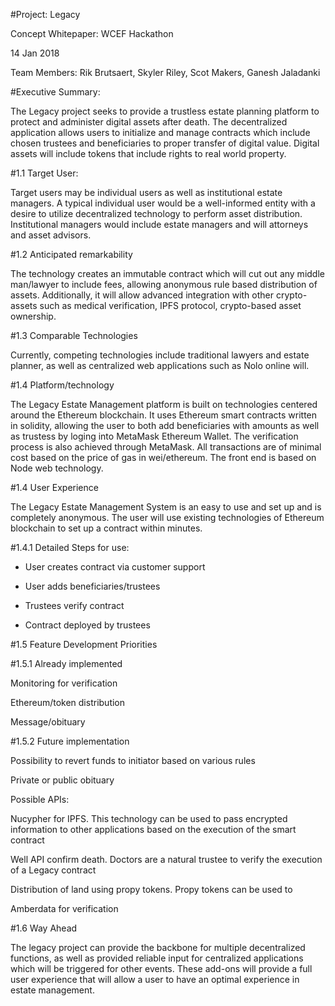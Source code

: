 #Project: Legacy

Concept Whitepaper: WCEF Hackathon 

14 Jan 2018

Team Members: Rik Brutsaert, Skyler Riley, Scot Makers, Ganesh Jaladanki

#Executive Summary:

The Legacy project seeks to provide a trustless estate planning platform to protect and administer digital assets after death. The decentralized application allows users to initialize and manage contracts which include chosen trustees and beneficiaries to proper transfer of digital value. Digital assets will include tokens that include rights to real world property.

#1.1 Target User:

Target users may be individual users as well as institutional estate managers.  A typical individual user would be a well-informed entity with a desire to utilize decentralized technology to perform asset distribution. Institutional managers would include estate managers and will attorneys and asset advisors.

#1.2 Anticipated remarkability

The technology creates an immutable contract which will cut out any middle man/lawyer to include fees, allowing anonymous rule based distribution of assets. Additionally, it will allow advanced integration with other crypto-assets such as medical verification, IPFS protocol, crypto-based asset ownership.

#1.3 Comparable Technologies

Currently, competing technologies include traditional lawyers and estate planner, as well as centralized web applications such as Nolo online will. 

#1.4 Platform/technology

The Legacy Estate Management platform is built on technologies centered around the Ethereum blockchain. It uses Ethereum smart contracts written in solidity, allowing the user to both add beneficiaries with amounts as well as trustess by loging into MetaMask Ethereum Wallet. The verification process is also achieved through MetaMask. All transactions are of minimal cost based on the price of gas in wei/ethereum. The front end is based on Node web technology.

#1.4 User Experience

The Legacy Estate Management System is an easy to use and set up and is completely anonymous. The user will use existing technologies of Ethereum blockchain to set up a contract within minutes.

#1.4.1 Detailed Steps for use:

* User creates contract via customer support

* User adds beneficiaries/trustees

* Trustees verify contract

* Contract deployed by trustees

#1.5 Feature Development Priorities

#1.5.1 Already implemented

Monitoring for verification 

Ethereum/token distribution

Message/obituary

#1.5.2 Future implementation

Possibility to revert funds to initiator based on various rules

Private or public obituary

Possible APIs:

Nucypher for IPFS. This technology can be used to pass encrypted information to other applications based on the execution of the smart contract

Well API confirm death. Doctors are a natural trustee to verify the execution of a Legacy contract

Distribution of land using propy tokens. Propy tokens can be used to

Amberdata for verification

#1.6 Way Ahead

The legacy project can provide the backbone for multiple decentralized functions, as well as provided reliable input for centralized applications which will be triggered for other events. These add-ons will provide a full user experience that will allow a user to have an optimal experience in estate management.
